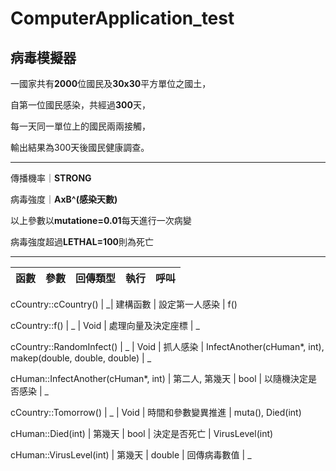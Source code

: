 # ComputerApplication_test
## **病毒模擬器**

一國家共有**2000**位國民及**30x30**平方單位之國土，  

自第一位國民感染，共經過**300**天，  

每一天同一單位上的國民兩兩接觸，  

輸出結果為300天後國民健康調查。  

----
   
傳播機率｜**STRONG**  

病毒強度｜**AxB^(感染天數)**   

以上參數以**mutatione=0.01**每天進行一次病變  

病毒強度超過**LETHAL=100**則為死亡  

---
函數 | 參數 | 回傳類型 | 執行 | 呼叫
---- | ---- | ---- | ---- | ----

cCountry::cCountry() | _| 建構函數 | 設定第一人感染 | f()  

cCountry::f() | _ | Void | 處理向量及決定座標 | _  

cCountry::RandomInfect() | _ | Void | 抓人感染 | InfectAnother(cHuman*, int), makep(double, double, double) | _  

cHuman::InfectAnother(cHuman*, int) | 第二人, 第幾天 | bool | 以隨機決定是否感染 | _  

cCountry::Tomorrow() | _ | Void | 時間和參數變異推進 | muta(), Died(int)  

cHuman::Died(int) | 第幾天 | bool | 決定是否死亡 | VirusLevel(int)  

cHuman::VirusLevel(int) | 第幾天 | double | 回傳病毒數值 | _  


